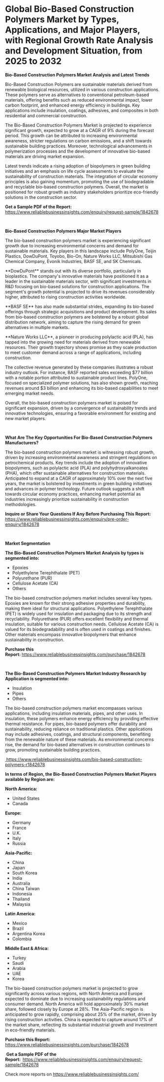 <p><h1>Global Bio-Based Construction Polymers Market by Types, Applications, and Major Players, with Regional Growth Rate Analysis and Development Situation, from 2025 to 2032</h1></p><p><strong>Bio-Based Construction Polymers Market Analysis and Latest Trends</strong></p>
<p><p>Bio-Based Construction Polymers are sustainable materials derived from renewable biological resources, utilized in various construction applications. These polymers serve as alternatives to conventional petroleum-based materials, offering benefits such as reduced environmental impact, lower carbon footprint, and enhanced energy efficiency in buildings. Key applications include insulation, coatings, adhesives, and composites in both residential and commercial construction.</p><p>The Bio-Based Construction Polymers Market is projected to experience significant growth, expected to grow at a CAGR of 9% during the forecast period. This growth can be attributed to increasing environmental awareness, stricter regulations on carbon emissions, and a shift towards sustainable building practices. Moreover, technological advancements in polymerization processes and the development of innovative bio-based materials are driving market expansion.</p><p>Latest trends indicate a rising adoption of biopolymers in green building initiatives and an emphasis on life cycle assessments to evaluate the sustainability of construction materials. The integration of circular economy principles is also gaining momentum, promoting the use of biodegradable and recyclable bio-based construction polymers. Overall, the market is positioned for robust growth as industry stakeholders prioritize eco-friendly solutions in the construction sector.</p></p>
<p><strong>Get a Sample PDF of the Report:&nbsp;</strong> <a href="https://www.reliablebusinessinsights.com/enquiry/request-sample/1842678?utm_campaign=2313&utm_medium=2&utm_source=Github&utm_content=ia&utm_term=26032025&utm_id=bio-based-construction-polymers">https://www.reliablebusinessinsights.com/enquiry/request-sample/1842678</a></p>
<p>&nbsp;</p>
<p><strong>Bio-Based Construction Polymers Major Market Players</strong></p>
<p><p>The bio-based construction polymers market is experiencing significant growth due to increasing environmental concerns and demand for sustainable materials. Key players in this landscape include PolyOne, Teijin Plastics, DowDuPont, Toyobo, Bio-On, Nature Works LLC, Mitsubishi Gas Chemical Company, Evonik Industries, BASF SE, and SK Chemicals.</p><p>**DowDuPont** stands out with its diverse portfolio, particularly in bioplastics. The company's innovative materials have positioned it as a leader in the sustainable materials sector, with significant investments in R&D focusing on bio-based solutions for construction applications. The segment's growth potential is projected to drive its revenues considerably higher, attributed to rising construction activities worldwide.</p><p>**BASF SE** has also made substantial strides, expanding its bio-based offerings through strategic acquisitions and product development. Its sales from bio-based construction polymers are bolstered by a robust global distribution network, aiming to capture the rising demand for green alternatives in multiple markets.</p><p>**Nature Works LLC**, a pioneer in producing polylactic acid (PLA), has tapped into the growing need for materials derived from renewable resources. Their growth trajectory shows promise as they scale production to meet customer demand across a range of applications, including construction.</p><p>The collective revenue generated by these companies illustrates a robust industry outlook. For instance, BASF reported sales exceeding $77 billion with a notable portion attributed to sustainable product lines. PolyOne, focused on specialized polymer solutions, has also shown growth, reaching revenues around $3 billion and enhancing its bio-based capabilities to meet emerging market needs.</p><p>Overall, the bio-based construction polymers market is poised for significant expansion, driven by a convergence of sustainability trends and innovative technologies, ensuring a favorable environment for existing and new market players.</p></p>
<p>&nbsp;</p>
<p><strong>What Are The Key Opportunities For Bio-Based Construction Polymers Manufacturers?</strong></p>
<p><p>The bio-based construction polymers market is witnessing robust growth, driven by increasing environmental awareness and stringent regulations on petrochemical products. Key trends include the adoption of innovative biopolymers, such as polylactic acid (PLA) and polyhydroxyalkanoates (PHA), which offer sustainable alternatives for construction materials. Anticipated to expand at a CAGR of approximately 10% over the next five years, the market is bolstered by investments in green building initiatives and advances in polymer technology. Future outlook suggests a shift towards circular economy practices, enhancing market potential as industries increasingly prioritize sustainability in construction methodologies.</p></p>
<p><strong>Inquire or Share Your Questions If Any Before Purchasing This Report:</strong> <a href="https://www.reliablebusinessinsights.com/enquiry/pre-order-enquiry/1842678?utm_campaign=2313&utm_medium=2&utm_source=Github&utm_content=ia&utm_term=26032025&utm_id=bio-based-construction-polymers">https://www.reliablebusinessinsights.com/enquiry/pre-order-enquiry/1842678</a></p>
<p>&nbsp;</p>
<p><strong>Market Segmentation</strong></p>
<p><strong>The Bio-Based Construction Polymers Market Analysis by types is segmented into:</strong></p>
<p><ul><li>Epoxies</li><li>Polyethylene Terephthalate (PET)</li><li>Polyurethane (PUR)</li><li>Cellulose Acetate (CA)</li><li>Others</li></ul></p>
<p><p>The bio-based construction polymers market includes several key types. Epoxies are known for their strong adhesive properties and durability, making them ideal for structural applications. Polyethylene Terephthalate (PET) is widely used for insulation and packaging due to its strength and recyclability. Polyurethane (PUR) offers excellent flexibility and thermal insulation, suitable for various construction needs. Cellulose Acetate (CA) is valued for its biodegradability and is often used in coatings and finishes. Other materials encompass innovative biopolymers that enhance sustainability in construction.</p></p>
<p><strong>Purchase this Report:&nbsp;</strong><a href="https://www.reliablebusinessinsights.com/purchase/1842678?utm_campaign=2313&utm_medium=2&utm_source=Github&utm_content=ia&utm_term=26032025&utm_id=bio-based-construction-polymers">https://www.reliablebusinessinsights.com/purchase/1842678</a></p>
<p>&nbsp;</p>
<p><strong>The Bio-Based Construction Polymers Market Industry Research by Application is segmented into:</strong></p>
<p><ul><li>Insulation</li><li>Pipes</li><li>Others</li></ul></p>
<p><p>The bio-based construction polymers market encompasses various applications, including insulation materials, pipes, and other uses. In insulation, these polymers enhance energy efficiency by providing effective thermal resistance. For pipes, bio-based polymers offer durability and sustainability, reducing reliance on traditional plastics. Other applications may include adhesives, coatings, and structural components, benefiting from the renewable nature of these materials. As environmental concerns rise, the demand for bio-based alternatives in construction continues to grow, promoting sustainable building practices.</p></p>
<p><a href="https://www.reliablebusinessinsights.com/bio-based-construction-polymers-r1842678?utm_campaign=2313&utm_medium=2&utm_source=Github&utm_content=ia&utm_term=26032025&utm_id=bio-based-construction-polymers">&nbsp;https://www.reliablebusinessinsights.com/bio-based-construction-polymers-r1842678</a></p>
<p><strong>In terms of Region, the Bio-Based Construction Polymers Market Players available by Region are:</strong></p>
<p>
    <p> <strong> North America: </strong>
        <ul>
            <li>United States</li>
            <li>Canada</li>
        </ul>
        </p> 
    <p> <strong> Europe: </strong>
        <ul>
            <li>Germany</li>
            <li>France</li>
            <li>U.K.</li>
            <li>Italy</li>
            <li>Russia</li>
        </ul>
        </p> 
    <p> <strong> Asia-Pacific: </strong>
        <ul>
            <li>China</li>
            <li>Japan</li>
            <li>South Korea</li>
            <li>India</li>
            <li>Australia</li>
            <li>China Taiwan</li>
            <li>Indonesia</li>
            <li>Thailand</li>
            <li>Malaysia</li>
        </ul>
        </p> 
    <p> <strong> Latin America: </strong>
        <ul>
            <li>Mexico</li>
            <li>Brazil</li>
            <li>Argentina Korea</li>
            <li>Colombia</li>
        </ul>
        </p> 
    <p> <strong> Middle East & Africa: </strong>
        <ul>
            <li>Turkey</li>
            <li>Saudi</li>
            <li>Arabia</li>
            <li>UAE</li>
            <li>Korea</li>
        </ul>
    </p>
    </p>
<p><p>The bio-based construction polymers market is projected to grow significantly across various regions, with North America and Europe expected to dominate due to increasing sustainability regulations and consumer demand. North America will hold approximately 30% market share, followed closely by Europe at 28%. The Asia-Pacific region is anticipated to grow rapidly, comprising about 25% of the market, driven by rising construction activities. China is expected to capture around 17% of the market share, reflecting its substantial industrial growth and investment in eco-friendly materials.</p></p>
<p><strong>Purchase this Report: </strong><a href="https://www.reliablebusinessinsights.com/purchase/1842678?utm_campaign=2313&utm_medium=2&utm_source=Github&utm_content=ia&utm_term=26032025&utm_id=bio-based-construction-polymers">https://www.reliablebusinessinsights.com/purchase/1842678</a></p>
<p>&nbsp;<strong>Get a Sample PDF of the Report:&nbsp;&nbsp;</strong><a href="https://www.reliablebusinessinsights.com/enquiry/request-sample/1842678?utm_campaign=2313&utm_medium=2&utm_source=Github&utm_content=ia&utm_term=26032025&utm_id=bio-based-construction-polymers">https://www.reliablebusinessinsights.com/enquiry/request-sample/1842678</a></p>
<p><strong></strong></p>
<p>Check more reports on <a href="https://www.reliablebusinessinsights.com/?utm_campaign=2313&utm_medium=2&utm_source=Github&utm_content=ia&utm_term=26032025&utm_id=bio-based-construction-polymers">https://www.reliablebusinessinsights.com/</a></p>